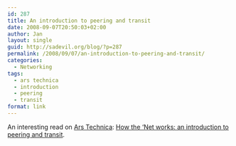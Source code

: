 ```yaml
---
id: 287
title: An introduction to peering and transit
date: 2008-09-07T20:50:03+02:00
author: Jan
layout: single
guid: http://sadevil.org/blog/?p=287
permalink: /2008/09/07/an-introduction-to-peering-and-transit/
categories:
  - Networking
tags:
  - ars technica
  - introduction
  - peering
  - transit
format: link
---
```

An interesting read on <a href="http://arstechnica.com/" target="_blank">Ars Technica</a>: <a href="http://arstechnica.com/guides/other/peering-and-transit.ars/" target="_blank">How the &#8216;Net works: an introduction to peering and transit</a>.